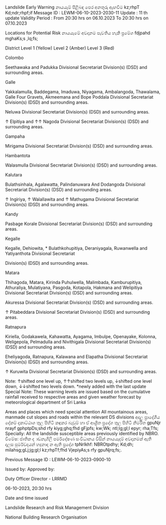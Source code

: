 Landslide Early Warning නායයෑම් පිළිබඳ පෙර අනතුරු ඇඟවීම kz;rhpT Kd;ndr;rhpf;if Message ID : LEWM-06-10-2023-2030-11 Update : 11 th update Validity Period : From 20:30 hrs on 06.10.2023 To 20:30 hrs on 07.10.2023

Locations for Potential Risk නායයෑමේ අවදානම පැවතිය හැකි ප්‍රමේශ fdjpahd mghaKs;s ,lq;fs;

District Level 1 (Yellow) Level 2 (Amber) Level 3 (Red)

Colombo

Seethawaka and Padukka Divisional Secretariat Division(s) (DSD) and surrounding areas.

Galle

Yakkalamulla, Baddegama, Imaduwa, Niyagama, Ambalangoda, Thawalama, Galle Four Gravets, Akmeemana and Bope Poddala Divisional Secretariat Division(s) (DSD) and surrounding areas.

Neluwa Divisional Secretariat Division(s) (DSD) and surrounding areas.

↑ Elpitiya and ↑↑ Nagoda Divisional Secretariat Division(s) (DSD) and surrounding areas.

Gampaha

Mirigama Divisional Secretariat Division(s) (DSD) and surrounding areas.

Hambantota

Walasmulla Divisional Secretariat Division(s) (DSD) and surrounding areas.

Kalutara

Bulathsinhala, Agalawatta, Palindanuwara And Dodangoda Divisional Secretariat Division(s) (DSD) and surrounding areas.

↑ Ingiriya, ↑ Walallawita and ↑ Mathugama Divisional Secretariat Division(s) (DSD) and surrounding areas.

Kandy

Pasbage Korale Divisional Secretariat Division(s) (DSD) and surrounding areas.

Kegalle

Kegalle, Dehiowita, * Bulathkohupitiya, Deraniyagala, Ruwanwella and Yatiyanthota Divisional Secretariat

Division(s) (DSD) and surrounding areas.

Matara

Thihagoda, Matara, Kirinda Puhulwella, Malimbada, Kamburupitiya, Athuraliya, Mulatiyana, Pasgoda, Kotapola, Hakmana and Welipitiya Divisional Secretariat Division(s) (DSD) and surrounding areas.

Akuressa Divisional Secretariat Division(s) (DSD) and surrounding areas.

↑ Pitabeddara Divisional Secretariat Division(s) (DSD) and surrounding areas.

Ratnapura

Kiriella, Godakawela, Kahawatta, Ayagama, Imbulpe, Openayake, Kolonna, Weligepola, Pelmadulla and Nivithigala Divisional Secretariat Division(s) (DSD) and surrounding areas.

Eheliyagoda, Ratnapura, Kalawana and Elapatha Divisional Secretariat Division(s) (DSD) and surrounding areas.

↑ Kuruwita Divisional Secretariat Division(s) (DSD) and surrounding areas.

Note: ↑shifted one level up, ↑↑shifted two levels up, ↓shifted one level down, ↓↓shifted two levels down. *newly added with the last update Special Note: These warning levels are issued based on the cumulative rainfall received to respective areas and given weather forecast by meteorological department of Sri Lanka

Areas and places which need special attention All mountainous areas, manmade cut slopes and roads within the relevant DS divisions අදාල ප්‍රාදේශීය දේකම් දකාට්ඨාශ තුල පිහිටි කඳුකර බෑවුම් හා ඒ ආශ්‍රිත ප්‍රදේශ තුල පිහිටි නිර්මිත gpuNjr nrayf gphptpDs;shd rfy kiyg;ghq;fhd gFjpfs; kw;Wk; ntl;lg;gl;l epyr; rha;Tfs; Specially: All the landslide susceptible areas previously identified by NBRO. විමේෂ: ජාතික ද ාඩනැගිලි පර්මදේෂණ සංවිධානය විසින් නායයෑදම් අවදානමක් ඇති දලස පුර්මවදයන් හදුනාද න ඇති ප්‍රදේශ tpNrlkhf: NBROtpdhy; Kd;dh; milahsg;gLj;jg;gl;l kz;rhpTf;fhd VjepiyAs;s rfy gpuNjrq;fs;.

Previous Message ID : LEWM-06-10-2023-0900-10

Issued by: Approved by:

Duty Officer Director - LRRMD

06-10-2023, 20:30 hrs

Date and time issued

Landslide Research and Risk Management Division

National Building Research Organisation